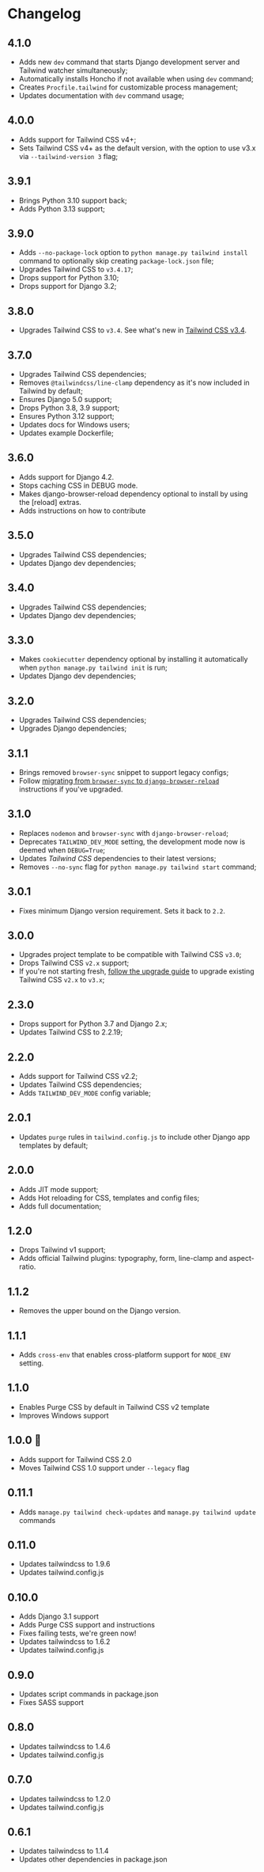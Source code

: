 # Changelog

## 4.1.0
- Adds new `dev` command that starts Django development server and Tailwind watcher simultaneously;
- Automatically installs Honcho if not available when using `dev` command;
- Creates `Procfile.tailwind` for customizable process management;
- Updates documentation with `dev` command usage;

## 4.0.0
- Adds support for Tailwind CSS v4+;
- Sets Tailwind CSS v4+ as the default version, with the option to use v3.x via `--tailwind-version 3` flag;

## 3.9.1
- Brings Python 3.10 support back;
- Adds Python 3.13 support;

## 3.9.0
- Adds `--no-package-lock` option to `python manage.py tailwind install` command to optionally skip creating `package-lock.json` file;
- Upgrades Tailwind CSS to `v3.4.17`;
- Drops support for Python 3.10;
- Drops support for Django 3.2;

## 3.8.0
- Upgrades Tailwind CSS to `v3.4`. See what's new in [Tailwind CSS v3.4](https://tailwindcss.com/blog/tailwindcss-v3-4).

## 3.7.0
- Upgrades Tailwind CSS dependencies;
- Removes `@tailwindcss/line-clamp` dependency as it's now included in Tailwind by default;
- Ensures Django 5.0 support;
- Drops Python 3.8, 3.9 support;
- Ensures Python 3.12 support;
- Updates docs for Windows users;
- Updates example Dockerfile;


## 3.6.0
- Adds support for Django 4.2.
- Stops caching CSS in DEBUG mode.
- Makes django-browser-reload dependency optional to install by using the [reload] extras.
- Adds instructions on how to contribute

## 3.5.0
- Upgrades Tailwind CSS dependencies;
- Updates Django dev dependencies;

## 3.4.0
- Upgrades Tailwind CSS dependencies;
- Updates Django dev dependencies;

## 3.3.0
- Makes `cookiecutter` dependency optional by installing it automatically when `python manage.py tailwind init` is run;
- Updates Django dev dependencies;

## 3.2.0
- Upgrades Tailwind CSS dependencies;
- Upgrades Django dependencies;

## 3.1.1

- Brings removed `browser-sync` snippet to support legacy configs;
- Follow [migrating from `browser-sync` to `django-browser-reload`](./docs/django_browser_reload.md) instructions if you've upgraded.

## 3.1.0

- Replaces `nodemon` and `browser-sync` with `django-browser-reload`;
- Deprecates `TAILWIND_DEV_MODE` setting, the development mode now is deemed when `DEBUG=True`;
- Updates *Tailwind CSS* dependencies to their latest versions;
- Removes `--no-sync` flag for `python manage.py tailwind start` command;

## 3.0.1

- Fixes minimum Django version requirement. Sets it back to `2.2`.

## 3.0.0

- Upgrades project template to be compatible with Tailwind CSS `v3.0`;
- Drops Tailwind CSS `v2.x` support;
- If you're not starting fresh, [follow the upgrade guide](https://tailwindcss.com/docs/upgrade-guide) to upgrade existing Tailwind CSS `v2.x` to `v3.x`;

## 2.3.0

- Drops support for Python 3.7 and Django 2.x;
- Updates Tailwind CSS to 2.2.19;

## 2.2.0

- Adds support for Tailwind CSS v2.2;
- Updates Tailwind CSS dependencies;
- Adds `TAILWIND_DEV_MODE` config variable;

## 2.0.1

- Updates `purge` rules in `tailwind.config.js` to include other Django app templates by default;

## 2.0.0

- Adds JIT mode support;
- Adds Hot reloading for CSS, templates and config files;
- Adds full documentation;

## 1.2.0

- Drops Tailwind v1 support;
- Adds official Tailwind plugins: typography, form, line-clamp and aspect-ratio.

## 1.1.2

- Removes the upper bound on the Django version.

## 1.1.1

- Adds `cross-env` that enables cross-platform support for `NODE_ENV` setting.

## 1.1.0

- Enables Purge CSS by default in Tailwind CSS v2 template
- Improves Windows support

## 1.0.0 🎉

- Adds support for Tailwind CSS 2.0
- Moves Tailwind CSS 1.0 support under `--legacy` flag

## 0.11.1

- Adds `manage.py tailwind check-updates` and `manage.py tailwind update` commands

## 0.11.0

- Updates tailwindcss to 1.9.6
- Updates tailwind.config.js

## 0.10.0

- Adds Django 3.1 support
- Adds Purge CSS support and instructions
- Fixes failing tests, we're green now!
- Updates tailwindcss to 1.6.2
- Updates tailwind.config.js

## 0.9.0

- Updates script commands in package.json
- Fixes SASS support

## 0.8.0

- Updates tailwindcss to 1.4.6
- Updates tailwind.config.js

## 0.7.0

- Updates tailwindcss to 1.2.0
- Updates tailwind.config.js

## 0.6.1

- Updates tailwindcss to 1.1.4
- Updates other dependencies in package.json
